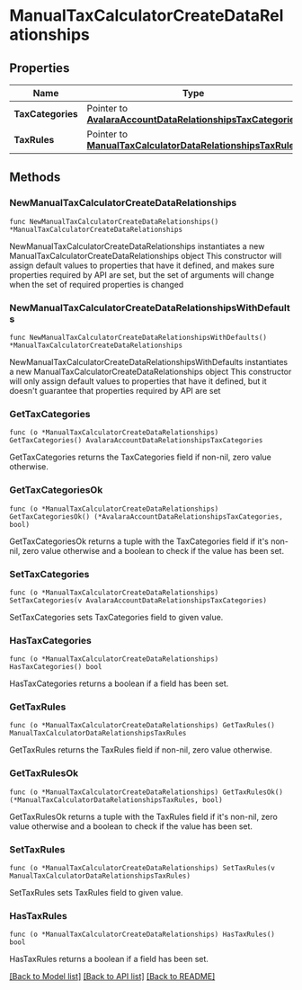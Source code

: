 # ManualTaxCalculatorCreateDataRelationships

## Properties

Name | Type | Description | Notes
------------ | ------------- | ------------- | -------------
**TaxCategories** | Pointer to [**AvalaraAccountDataRelationshipsTaxCategories**](AvalaraAccountDataRelationshipsTaxCategories.md) |  | [optional] 
**TaxRules** | Pointer to [**ManualTaxCalculatorDataRelationshipsTaxRules**](ManualTaxCalculatorDataRelationshipsTaxRules.md) |  | [optional] 

## Methods

### NewManualTaxCalculatorCreateDataRelationships

`func NewManualTaxCalculatorCreateDataRelationships() *ManualTaxCalculatorCreateDataRelationships`

NewManualTaxCalculatorCreateDataRelationships instantiates a new ManualTaxCalculatorCreateDataRelationships object
This constructor will assign default values to properties that have it defined,
and makes sure properties required by API are set, but the set of arguments
will change when the set of required properties is changed

### NewManualTaxCalculatorCreateDataRelationshipsWithDefaults

`func NewManualTaxCalculatorCreateDataRelationshipsWithDefaults() *ManualTaxCalculatorCreateDataRelationships`

NewManualTaxCalculatorCreateDataRelationshipsWithDefaults instantiates a new ManualTaxCalculatorCreateDataRelationships object
This constructor will only assign default values to properties that have it defined,
but it doesn't guarantee that properties required by API are set

### GetTaxCategories

`func (o *ManualTaxCalculatorCreateDataRelationships) GetTaxCategories() AvalaraAccountDataRelationshipsTaxCategories`

GetTaxCategories returns the TaxCategories field if non-nil, zero value otherwise.

### GetTaxCategoriesOk

`func (o *ManualTaxCalculatorCreateDataRelationships) GetTaxCategoriesOk() (*AvalaraAccountDataRelationshipsTaxCategories, bool)`

GetTaxCategoriesOk returns a tuple with the TaxCategories field if it's non-nil, zero value otherwise
and a boolean to check if the value has been set.

### SetTaxCategories

`func (o *ManualTaxCalculatorCreateDataRelationships) SetTaxCategories(v AvalaraAccountDataRelationshipsTaxCategories)`

SetTaxCategories sets TaxCategories field to given value.

### HasTaxCategories

`func (o *ManualTaxCalculatorCreateDataRelationships) HasTaxCategories() bool`

HasTaxCategories returns a boolean if a field has been set.

### GetTaxRules

`func (o *ManualTaxCalculatorCreateDataRelationships) GetTaxRules() ManualTaxCalculatorDataRelationshipsTaxRules`

GetTaxRules returns the TaxRules field if non-nil, zero value otherwise.

### GetTaxRulesOk

`func (o *ManualTaxCalculatorCreateDataRelationships) GetTaxRulesOk() (*ManualTaxCalculatorDataRelationshipsTaxRules, bool)`

GetTaxRulesOk returns a tuple with the TaxRules field if it's non-nil, zero value otherwise
and a boolean to check if the value has been set.

### SetTaxRules

`func (o *ManualTaxCalculatorCreateDataRelationships) SetTaxRules(v ManualTaxCalculatorDataRelationshipsTaxRules)`

SetTaxRules sets TaxRules field to given value.

### HasTaxRules

`func (o *ManualTaxCalculatorCreateDataRelationships) HasTaxRules() bool`

HasTaxRules returns a boolean if a field has been set.


[[Back to Model list]](../README.md#documentation-for-models) [[Back to API list]](../README.md#documentation-for-api-endpoints) [[Back to README]](../README.md)


